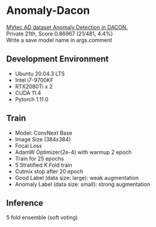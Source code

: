 # Anomaly-Dacon
[MVtec AD dataset Anomaly Detection in DACON.](https://dacon.io/competitions/official/235894/overview/description)<br>
Private 21th, Score 0.86967 (21/481, 4.4%) <br>
Write a save model name in args.comment

## Development Environment
* Ubuntu 20.04.3 LTS
* Intel i7-9700KF
* RTX2080Ti x 2
* CUDA 11.4
* Pytorch 1.11.0

## Train
* Model: ConvNext Base
* Image Size (384x384)
* Focal Loss
* AdamW Optimizer(2e-4) with warmup 2 epoch
* Train for 25 epochs
* 5 Stratified K Fold train
* Cutmix stop after 20 epoch
* Good Label (data size: large): weak augmentation
* Anomaly Label (data size: small): strong augmentation

## Inference
5 fold ensemble (soft voting)